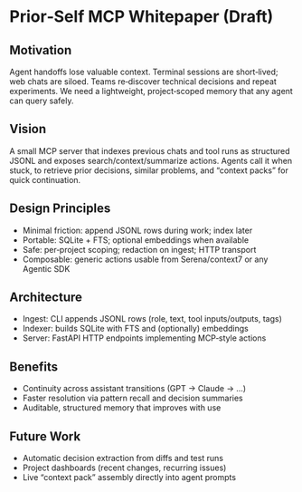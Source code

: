 # Prior‑Self MCP Whitepaper (Draft)

## Motivation
Agent handoffs lose valuable context. Terminal sessions are short‑lived; web chats are siloed. Teams re‑discover technical decisions and repeat experiments. We need a lightweight, project‑scoped memory that any agent can query safely.

## Vision
A small MCP server that indexes previous chats and tool runs as structured JSONL and exposes search/context/summarize actions. Agents call it when stuck, to retrieve prior decisions, similar problems, and “context packs” for quick continuation.

## Design Principles
- Minimal friction: append JSONL rows during work; index later
- Portable: SQLite + FTS; optional embeddings when available
- Safe: per‑project scoping; redaction on ingest; HTTP transport
- Composable: generic actions usable from Serena/context7 or any Agentic SDK

## Architecture
- Ingest: CLI appends JSONL rows (role, text, tool inputs/outputs, tags)
- Indexer: builds SQLite with FTS and (optionally) embeddings
- Server: FastAPI HTTP endpoints implementing MCP‑style actions

## Benefits
- Continuity across assistant transitions (GPT → Claude → …)
- Faster resolution via pattern recall and decision summaries
- Auditable, structured memory that improves with use

## Future Work
- Automatic decision extraction from diffs and test runs
- Project dashboards (recent changes, recurring issues)
- Live “context pack” assembly directly into agent prompts
